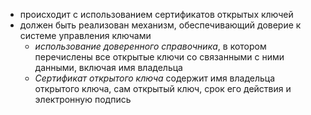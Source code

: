 - происходит с использованием сертификатов открытых ключей
- должен быть реализован механизм, обеспечивающий доверие к системе управления ключами
    - *использование доверенного справочника*, в котором перечислены все открытые ключи со связанными с ними данными, включая имя владельца
    - *Сертификат открытого ключа* содержит имя владельца открытого ключа, сам открытый ключ, срок его действия и электронную подпись